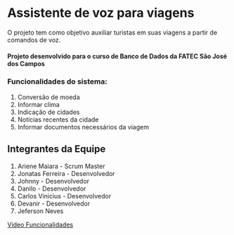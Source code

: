 # Assistente de voz para viagens

O projeto tem como objetivo auxiliar turistas em suas viagens a partir de comandos de voz.

#### Projeto desenvolvido para o curso de Banco de Dados da FATEC São José dos Campos

### Funcionalidades do sistema:

 1. Conversão de moeda
 2. Informar clima
 3. Indicação de cidades
 4. Notícias recentes da cidade
 5. Informar documentos necessários da viagem
   
## Integrantes da Equipe
 1. Ariene Maiara - Scrum Master
 2. Jonatas Ferreira - Desenvolvedor
 3. Johnny - Desenvolvedor
 4. Danilo - Desenvolvedor
 5. Carlos Vinicius - Desenvolvedor
 6. Devanir - Desenvolvedor
 7. Jeferson Neves

[Vídeo Funcionalidades](https://www.loom.com/share/e278bb8315e64a10ac1ad66cdca3954c)
